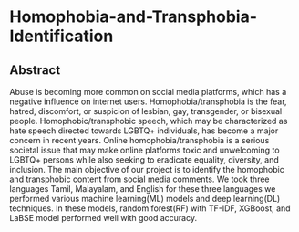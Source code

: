 # Homophobia-and-Transphobia-Identification

## Abstract

Abuse is becoming more common on social media platforms, which has a negative influence on internet users. Homophobia/transphobia is the fear, hatred, discomfort, or suspicion of lesbian, gay, transgender, or bisexual people. Homophobic/transphobic speech, which may be characterized as hate speech directed towards LGBTQ+ individuals, has become a major concern in recent years. Online homophobia/transphobia is a serious societal issue that may make online platforms toxic and unwelcoming to LGBTQ+ persons while also seeking to eradicate equality, diversity, and inclusion. The main objective of our project is to identify the homophobic and transphobic content from social media comments. We took three languages Tamil, Malayalam, and English for these three languages we performed various machine learning(ML) models and deep learning(DL) techniques. In these models, random forest(RF) with TF-IDF, XGBoost, and LaBSE model performed well with good accuracy.
